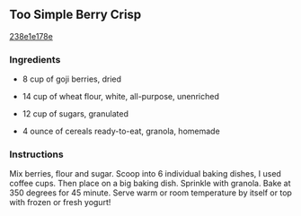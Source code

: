 ## Too Simple Berry Crisp

[238e1e178e](http://www.food.com/recipe/too-simple-berry-crisp-433861)

### Ingredients

 - 8 cup of goji berries, dried

 - 14 cup of wheat flour, white, all-purpose, unenriched

 - 12 cup of sugars, granulated

 - 4 ounce of cereals ready-to-eat, granola, homemade

### Instructions

Mix berries, flour and sugar. Scoop into 6 individual baking dishes, I used coffee cups. Then place on a big baking dish. Sprinkle with granola. Bake at 350 degrees for 45 minute. Serve warm or room temperature by itself or top with frozen or fresh yogurt!